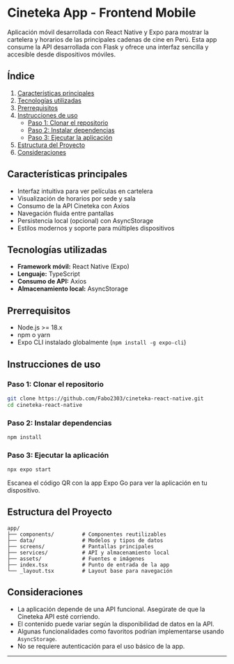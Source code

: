# Cineteka App - Frontend Mobile

Aplicación móvil desarrollada con React Native y Expo para mostrar la cartelera y horarios de las principales cadenas de cine en Perú. Esta app consume la API desarrollada con Flask y ofrece una interfaz sencilla y accesible desde dispositivos móviles.

## Índice

1. [Características principales](#caracter-sticas-principales)
2. [Tecnologías utilizadas](#tecnologias-utilizadas)
3. [Prerrequisitos](#prerrequisitos)
4. [Instrucciones de uso](#instrucciones-de-uso)
   - [Paso 1: Clonar el repositorio](#paso-1-clonar-el-repositorio)
   - [Paso 2: Instalar dependencias](#paso-2-instalar-dependencias)
   - [Paso 3: Ejecutar la aplicación](#paso-3-ejecutar-la-aplicacion)
5. [Estructura del Proyecto](#estructura-del-proyecto)
6. [Consideraciones](#consideraciones)

## Características principales

- Interfaz intuitiva para ver películas en cartelera
- Visualización de horarios por sede y sala
- Consumo de la API Cineteka con Axios
- Navegación fluida entre pantallas
- Persistencia local (opcional) con AsyncStorage
- Estilos modernos y soporte para múltiples dispositivos

## Tecnologías utilizadas

- **Framework móvil:** React Native (Expo)
- **Lenguaje:** TypeScript
- **Consumo de API:** Axios
- **Almacenamiento local:** AsyncStorage

## Prerrequisitos

- Node.js >= 18.x
- npm o yarn
- Expo CLI instalado globalmente (`npm install -g expo-cli`)

## Instrucciones de uso

### Paso 1: Clonar el repositorio

```bash
git clone https://github.com/Fabo2303/cineteka-react-native.git
cd cineteka-react-native
```

### Paso 2: Instalar dependencias

```bash
npm install
```

### Paso 3: Ejecutar la aplicación

```bash
npx expo start
```

Escanea el código QR con la app Expo Go para ver la aplicación en tu dispositivo.

## Estructura del Proyecto

```
app/
├── components/         # Componentes reutilizables
├── data/               # Modelos y tipos de datos
├── screens/            # Pantallas principales
├── services/           # API y almacenamiento local
├── assets/             # Fuentes e imágenes
├── index.tsx           # Punto de entrada de la app
└── _layout.tsx         # Layout base para navegación
```

## Consideraciones

- La aplicación depende de una API funcional. Asegúrate de que la Cineteka API esté corriendo.
- El contenido puede variar según la disponibilidad de datos en la API.
- Algunas funcionalidades como favoritos podrían implementarse usando `AsyncStorage`.
- No se requiere autenticación para el uso básico de la app.

---

